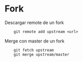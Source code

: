 # Fork

Descargar remote de un fork
```
	git remote add upstream <url>
```

Merge con master de un fork
```
	git fetch upstream
	git merge upstream/master
```
